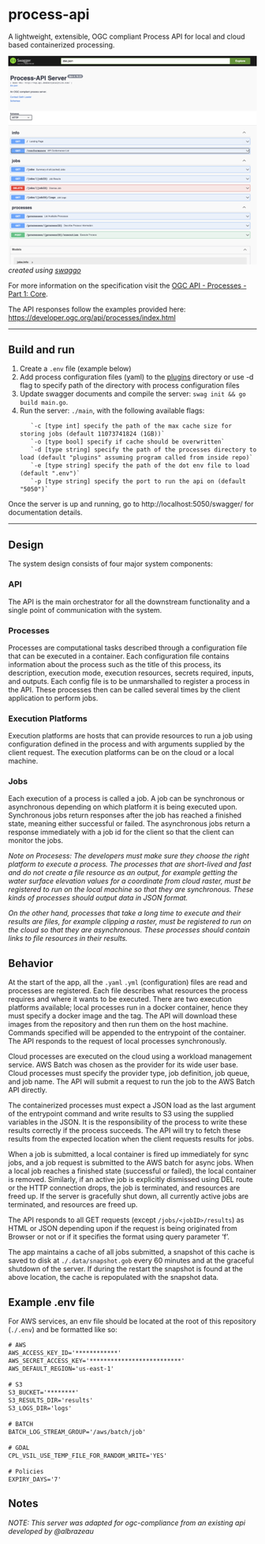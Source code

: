 # process-api
A lightweight, extensible, OGC compliant Process API for local and cloud based containerized processing.

![](/docs/swagger-screenshot.png)
*created using [swaggo](https://github.com/swaggo/swag)*

For more information on the specification visit the [OGC API - Processes - Part 1: Core](https://docs.ogc.org/is/18-062r2/18-062r2.html#toc0).

The API responses follow the examples provided here:
https://developer.ogc.org/api/processes/index.html

---

## Build and run

1. Create a `.env` file (example below)
2. Add process configuration files (yaml) to the [plugins](plugins/) directory or use -d flag to specify path of the directory with process configuration files
3. Update swagger documents and compile the server: `swag init && go build main.go`.
4. Run the server: `./main`, with the following available flags:
   ```
      `-c [type int] specify the path of the max cache size for storing jobs (default 11073741824 (1GB))`
      `-o [type bool] specify if cache should be overwritten`
      `-d [type string] specify the path of the processes directory to load (default "plugins" assuming program called from inside repo)`
      `-e [type string] specify the path of the dot env file to load (default ".env")`
      `-p [type string] specify the port to run the api on (default "5050")`
   ```


Once the server is up and running, go to http://localhost:5050/swagger/ for documentation details.

---

## Design

The system design consists of four major system components:

### API
The API is the main orchestrator for all the downstream functionality and a single point of communication with the system.

### Processes
Processes are computational tasks described through a configuration file that can be executed in a container. Each configuration file contains information about the process such as the title of this process, its description, execution mode, execution resources, secrets required, inputs, and outputs. Each config file is to be unmarshalled to register a process in the API. These processes then can be called several times by the client application to perform jobs.

### Execution Platforms
Execution platforms are hosts that can provide resources to run a job using configuration defined in the process and with arguments supplied by the client request. The execution platforms can be on the cloud or a local machine.

### Jobs
Each execution of a process is called a job. A job can be synchronous or asynchronous depending on which platform it is being executed upon. Synchronous jobs return responses after the job has reached a finished state, meaning either successful or failed. The asynchronous jobs return a response immediately with a job id for the client so that the client can monitor the jobs.

*Note on Procesess: The developers must make sure they choose the right platform to execute a process. The processes that are short-lived and fast and do not create a file resource as an output, for example getting the water surface elevation values for a coordinate from cloud raster, must be registered to run on the local machine so that they are synchronous. These kinds of processes should output data in JSON format.*

*On the other hand, processes that take a long time to execute and their results are files, for example clipping a raster, must be registered to run on the cloud so that they are asynchronous. These processes should contain links to file resources in their results.*


## Behavior

At the start of the app, all the `.yaml` `.yml` (configuration) files are read and processes are registered. Each file describes what resources the process requires and where it wants to be executed. There are two execution platforms available; local processes run in a docker container, hence they must specify a docker image and the tag. The API will download these images from the repository and then run them on the host machine. Commands specified will be appended to the entrypoint of the container. The API responds to the request of local processes synchronously.

Cloud processes are executed on the cloud using a workload management service. AWS Batch was chosen as the provider for its wide user base. Cloud processes must specify the provider type, job definition, job queue, and job name. The API will submit a request to run the job to the AWS Batch API directly.

The containerized processes must expect a JSON load as the last argument of the entrypoint command and write results to S3 using the supplied variables in the JSON. It is the responsibility of the process to write these results correctly if the process succeeds. The API will try to fetch these results from the expected location when the client requests results for jobs.

When a job is submitted, a local container is fired up immediately for sync jobs, and a job request is submitted to the AWS batch for async jobs. When a local job reaches a finished state (successful or failed), the local container is removed. Similarly, if an active job is explicitly dismissed using DEL route or the HTTP connection drops, the job is terminated, and resources are freed up. If the server is gracefully shut down, all currently active jobs are terminated, and resources are freed up.

The API responds to all GET requests (except `/jobs/<jobID>/results`) as HTML or JSON depending upon if the request is being originated from Browser or not or if it specifies the format using query parameter ‘f’.

The app maintains a cache of all jobs submitted, a snapshot of this cache is saved to disk at `./.data/snapshot.gob` every 60 minutes and at the graceful shutdown of the server. If during the restart the snapshot is found at the above location, the cache is repopulated with the snapshot data.


## Example .env file

For AWS services, an env file should be located at the root of this repository (`./.env`) and be formatted like so:

```properties
# AWS
AWS_ACCESS_KEY_ID='************'
AWS_SECRET_ACCESS_KEY='**************************'
AWS_DEFAULT_REGION='us-east-1'

# S3
S3_BUCKET='********'
S3_RESULTS_DIR='results'
S3_LOGS_DIR='logs'

# BATCH
BATCH_LOG_STREAM_GROUP='/aws/batch/job'

# GDAL
CPL_VSIL_USE_TEMP_FILE_FOR_RANDOM_WRITE='YES'

# Policies
EXPIRY_DAYS='7'
```

## Notes
*NOTE: This server was adapted for ogc-compliance from an existing api developed by @albrazeau*